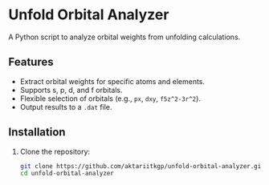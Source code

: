 # Unfold Orbital Analyzer

A Python script to analyze orbital weights from unfolding calculations.

## Features
- Extract orbital weights for specific atoms and elements.
- Supports s, p, d, and f orbitals.
- Flexible selection of orbitals (e.g., `px`, `dxy`, `f5z^2-3r^2`).
- Output results to a `.dat` file.

## Installation
1. Clone the repository:
   ```bash
   git clone https://github.com/aktariitkgp/unfold-orbital-analyzer.git
   cd unfold-orbital-analyzer
